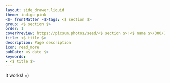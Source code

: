 ```yaml
---
layout: side_drawer.liquid
theme: indigo-pink
<$- frontMatter -$>tags: <$ section $>
group: <$ section $>
order: 1
coverPreview: https://picsum.photos/seed/<$ section $>!<$ name $>/300/120
title: <$ title $>
description: Page description
icon: read_more
pubDate: <$ date $>
keywords:
- <$ title $>
---
```


It works! =)
